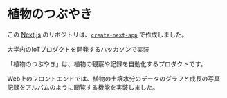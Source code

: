 # 植物のつぶやき

この [Next.js](https://nextjs.org/) のリポジトリは、[`create-next-app`](https://github.com/vercel/next.js/tree/canary/packages/create-next-app) で作成しました。

大学内のIoTプロダクトを開発するハッカソンで実装

「植物のつぶやき」は、植物の観察や記録を自動化するプロダクトです。

Web上のフロントエンドでは、植物の土壌水分のデータのグラフと成長の写真記録をアルバムのように閲覧する機能を実装しました。